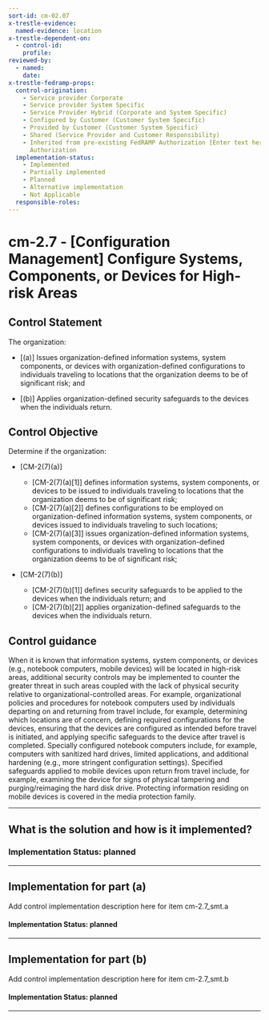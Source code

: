 ```yaml
---
sort-id: cm-02.07
x-trestle-evidence:
  named-evidence: location
x-trestle-dependent-on:
  - control-id:
    profile:
reviewed-by:
  - named:
    date:
x-trestle-fedramp-props:
  control-origination:
    - Service provider Corporate
    - Service provider System Specific
    - Service Provider Hybrid (Corporate and System Specific)
    - Configured by Customer (Customer System Specific)
    - Provided by Customer (Customer System Specific)
    - Shared (Service Provider and Customer Responsibility)
    - Inherited from pre-existing FedRAMP Authorization [Enter text here], Date of
      Authorization
  implementation-status:
    - Implemented
    - Partially implemented
    - Planned
    - Alternative implementation
    - Not Applicable
  responsible-roles:
---
```


# cm-2.7 - \[Configuration Management\] Configure Systems, Components, or Devices for High-risk Areas

## Control Statement

The organization:

- \[(a)\] Issues organization-defined information systems, system components, or devices with organization-defined configurations to individuals traveling to locations that the organization deems to be of significant risk; and

- \[(b)\] Applies organization-defined security safeguards to the devices when the individuals return.

## Control Objective

Determine if the organization:

- \[CM-2(7)(a)\]

  - \[CM-2(7)(a)[1]\] defines information systems, system components, or devices to be issued to individuals traveling to locations that the organization deems to be of significant risk;
  - \[CM-2(7)(a)[2]\] defines configurations to be employed on organization-defined information systems, system components, or devices issued to individuals traveling to such locations;
  - \[CM-2(7)(a)[3]\] issues organization-defined information systems, system components, or devices with organization-defined configurations to individuals traveling to locations that the organization deems to be of significant risk;

- \[CM-2(7)(b)\]

  - \[CM-2(7)(b)[1]\] defines security safeguards to be applied to the devices when the individuals return; and
  - \[CM-2(7)(b)[2]\] applies organization-defined safeguards to the devices when the individuals return.

## Control guidance

When it is known that information systems, system components, or devices (e.g., notebook computers, mobile devices) will be located in high-risk areas, additional security controls may be implemented to counter the greater threat in such areas coupled with the lack of physical security relative to organizational-controlled areas. For example, organizational policies and procedures for notebook computers used by individuals departing on and returning from travel include, for example, determining which locations are of concern, defining required configurations for the devices, ensuring that the devices are configured as intended before travel is initiated, and applying specific safeguards to the device after travel is completed. Specially configured notebook computers include, for example, computers with sanitized hard drives, limited applications, and additional hardening (e.g., more stringent configuration settings). Specified safeguards applied to mobile devices upon return from travel include, for example, examining the device for signs of physical tampering and purging/reimaging the hard disk drive. Protecting information residing on mobile devices is covered in the media protection family.

______________________________________________________________________

## What is the solution and how is it implemented?

### Implementation Status: planned

______________________________________________________________________

## Implementation for part (a)

Add control implementation description here for item cm-2.7_smt.a

#### Implementation Status: planned

______________________________________________________________________

## Implementation for part (b)

Add control implementation description here for item cm-2.7_smt.b

#### Implementation Status: planned

______________________________________________________________________
